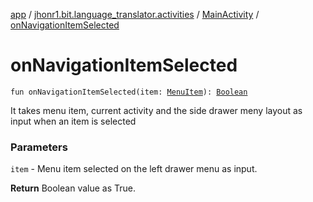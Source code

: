 [app](../../index.md) / [jhonr1.bit.language_translator.activities](../index.md) / [MainActivity](index.md) / [onNavigationItemSelected](./on-navigation-item-selected.md)

# onNavigationItemSelected

`fun onNavigationItemSelected(item: `[`MenuItem`](https://developer.android.com/reference/android/view/MenuItem.html)`): `[`Boolean`](https://kotlinlang.org/api/latest/jvm/stdlib/kotlin/-boolean/index.html)

It takes menu item, current activity and the side drawer meny layout as input when an item is selected

### Parameters

`item` - Menu item selected on the left drawer menu as input.

**Return**
Boolean value as True.


